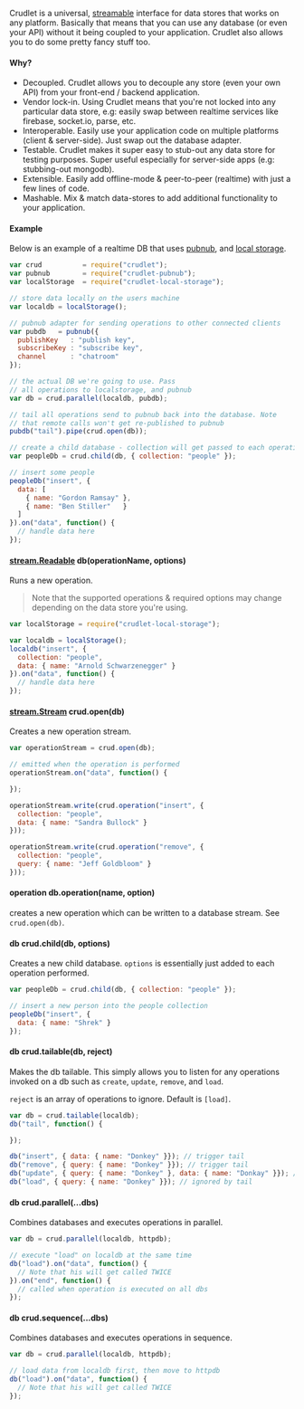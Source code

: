 Crudlet is a universal, [streamable](https://nodejs.org/api/stream.html) interface for data stores that works on any platform. Basically that means that you
can use any database (or even your API) without it being coupled to your application. Crudlet also allows you to do some pretty fancy stuff too.

#### Why?

- Decoupled. Crudlet allows you to decouple any store (even your own API) from your front-end / backend application.
- Vendor lock-in. Using Crudlet means that you're not locked into any particular data store, e.g:  easily swap between realtime services like firebase, socket.io, parse, etc.
- Interoperable. Easily use your application code on multiple platforms (client & server-side). Just swap out the database adapter.
- Testable. Crudlet makes it super easy to stub-out any data store for testing purposes. Super useful especially for server-side apps (e.g: stubbing-out mongodb).
- Extensible. Easily add offline-mode & peer-to-peer (realtime) with just a few lines of code.
- Mashable. Mix & match data-stores to add additional functionality to your application.

#### Example

Below is an example of a realtime DB that uses [pubnub](https://github.com/mojo-js/crudlet-pubnub), and [local storage](https://github.com/mojo-js/crudlet-local-storage).

```javascript
var crud          = require("crudlet");
var pubnub        = require("crudlet-pubnub");
var localStorage  = require("crudlet-local-storage");

// store data locally on the users machine
var localdb = localStorage();

// pubnub adapter for sending operations to other connected clients
var pubdb   = pubnub({
  publishKey   : "publish key",
  subscribeKey : "subscribe key",
  channel      : "chatroom"
});

// the actual DB we're going to use. Pass
// all operations to localstorage, and pubnub
var db = crud.parallel(localdb, pubdb);

// tail all operations send to pubnub back into the database. Note
// that remote calls won't get re-published to pubnub
pubdb("tail").pipe(crud.open(db));

// create a child database - collection will get passed to each operation
var peopleDb = crud.child(db, { collection: "people" });

// insert some people
peopleDb("insert", {
  data: [
    { name: "Gordon Ramsay" },
    { name: "Ben Stiller"   }
  ]
}).on("data", function() {
  // handle data here
});
```

<!--
#### More Examples

Use SAME DB for same app

- realtime todos (local storage + pubnub)
- distributed event bus (server + client + socket.io)
- offline-mode (save queries)
- TTL on local storage + http
- file sharing
- chatroom
-->


#### [stream.Readable](https://nodejs.org/api/stream.html#stream_class_stream_readable) db(operationName, options)

Runs a new operation.

> Note that the supported operations & required options may change depending on the data store you're using.

```javascript
var localStorage = require("crudlet-local-storage");

var localdb = localStorage();
localdb("insert", {
  collection: "people",
  data: { name: "Arnold Schwarzenegger" }
}).on("data", function() {
  // handle data here
});
```

#### [stream.Stream](https://nodejs.org/api/stream.html#stream_class_stream_readable) crud.open(db)

Creates a new operation stream.

```javascript
var operationStream = crud.open(db);

// emitted when the operation is performed
operationStream.on("data", function() {

});

operationStream.write(crud.operation("insert", {
  collection: "people",
  data: { name: "Sandra Bullock" }
}));

operationStream.write(crud.operation("remove", {
  collection: "people",
  query: { name: "Jeff Goldbloom" }
}));
```

#### operation db.operation(name, option)

creates a new operation which can be written to a database stream. See `crud.open(db)`.

<!--
```javascript
var localStorage = require("crudlet-local-storage");
var pubnub       = require("crudlet-pubnub");

var pubdb = pubnub({
  subscribeKey: "sub key",
  publishKey: "pub key",
  channel: "channel"
});


pubdb("tail").on("data", function(operation) {

});

```
-->

#### db crud.child(db, options)

Creates a new child database. `options` is essentially just added to each operation performed.

```javascript
var peopleDb = crud.child(db, { collection: "people" });

// insert a new person into the people collection
peopleDb("insert", {
  data: { name: "Shrek" }
});
```

#### db crud.tailable(db, reject)

Makes the db tailable. This simply allows you to listen for any operations invoked on a db such as `create`, `update`, `remove`, and `load`.

`reject` is an array of operations to ignore. Default is `[load]`.

```javascript
var db = crud.tailable(localdb);
db("tail", function() {

});

db("insert", { data: { name: "Donkey" }}); // trigger tail
db("remove", { query: { name: "Donkey" }}); // trigger tail
db("update", { query: { name: "Donkey" }, data: { name: "Donkay" }}); // trigger tail
db("load", { query: { name: "Donkey" }}); // ignored by tail
```

#### db crud.parallel(...dbs)

Combines databases and executes operations in parallel.

<!-- note about emitting data multiple times -->

```javascript
var db = crud.parallel(localdb, httpdb);

// execute "load" on localdb at the same time
db("load").on("data", function() {
  // Note that his will get called TWICE
}).on("end", function() {
  // called when operation is executed on all dbs
});
```

#### db crud.sequence(...dbs)

Combines databases and executes operations in sequence.

<!-- note about emitting data multiple times -->

```javascript
var db = crud.parallel(localdb, httpdb);

// load data from localdb first, then move to httpdb
db("load").on("data", function() {
  // Note that his will get called TWICE
});
```

<!-- docs on crud -->


<!--
### Creating a DB adapter

The crudlet API is
-->
